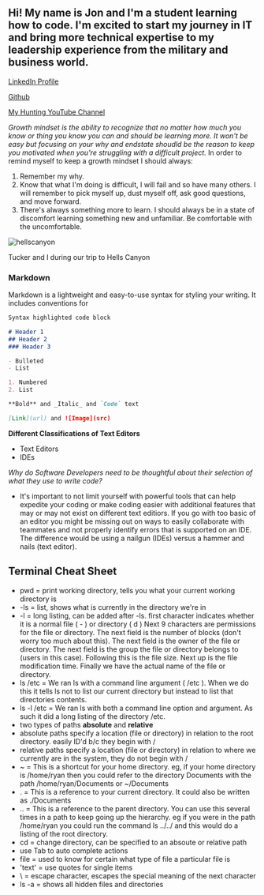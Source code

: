 ## Hi! My name is Jon and I'm a student learning how to code.  I'm excited to start my journey in IT and bring more technical expertise to my leadership experience from the military and business world. 

[LinkedIn Profile](https://www.linkedin.com/in/jon-gitter-a0123485/)

[Github](https://github.com/jon-gitter) 

[My Hunting YouTube Channel](https://www.youtube.com/channel/UCjQAoCNhoHmJ8evXzsIfIbA)



_Growth mindset is the ability to recognize that no matter how much you know or thing you know you can and should be learning more.  It won't be easy but focusing on your why and endstate shoudld be the reason to keep you motivated when you're struggling with a difficult project._ 
In order to remind myself to keep a growth mindset I should always:
1. Remember my why.
2. Know that what I'm doing is difficult, I will fail and so have many others. I will remember to pick myself up, dust myself off, ask good questions, and move forward.
3. There's always something more to learn.  I should always be in a state of discomfort learning something new and unfamiliar. Be comfortable with the uncomfortable.


![hellscanyon](https://user-images.githubusercontent.com/98236145/150906144-274a8283-e452-4b7d-8ce9-1b748fb526ce.jpg)

Tucker and I during our trip to Hells Canyon

### Markdown

Markdown is a lightweight and easy-to-use syntax for styling your writing. It includes conventions for

```markdown
Syntax highlighted code block

# Header 1
## Header 2
### Header 3

- Bulleted
- List

1. Numbered
2. List

**Bold** and _Italic_ and `Code` text

[Link](url) and ![Image](src)
```

**Different Classifications of Text Editors**
- Text Editors
- IDEs

_Why do Software Developers need to be thoughtful about their selection of what they use to write code?_
- It's important to not limit yourself with powerful tools that can help expedite your coding or make coding easier with additional features that may or may not exist on different text editiors.  If you go with too basic of an editor you might be missing out on ways to easily collaborate with teammates and not properly identify errors that is supported on an IDE.  The difference would be using a nailgun (IDEs) versus a hammer and nails (text editor). 

## Terminal Cheat Sheet

- pwd = print working directory, tells you what your current working directory is
- -ls = list, shows what is currently in the directory we're in
- -l = long listing, can be added after -ls. first character indicates whether it is a normal file ( - ) or directory ( d ) Next 9 characters are permissions for the file or directory. The next field is the number of blocks (don't worry too much about this). The next field is the owner of the file or directory. The next field is the group the file or directory belongs to (users in this case). Following this is the file size. Next up is the file modification time. Finally we have the actual name of the file or directory.
- ls /etc = We ran ls with a command line argument ( /etc ). When we do this it tells ls not to list our current directory but instead to list that directories contents.
- ls -l /etc = We ran ls with both a command line option and argument. As such it did a long listing of the directory /etc.
- two types of paths **absolute** and **relative**
- absolute paths specify a location (file or directory) in relation to the root directory. easily ID'd b/c they begin with /
- relative paths specify a location (file or directory) in relation to where we currently are in the system, they do not begin with /
- ~ = This is a shortcut for your home directory. eg, if your home directory is /home/ryan then you could refer to the directory Documents with the path /home/ryan/Documents or ~/Documents
- . = This is a reference to your current directory. It could also be written as ./Documents
- .. = This is a reference to the parent directory. You can use this several times in a path to keep going up the hierarchy. eg if you were in the path /home/ryan you could run the command ls ../../ and this would do a listing of the root directory.
- cd = change directory, can be specified to an absoute or relative path
- use Tab to auto complete actions
- file = used to know for certain what type of file a particular file is
- 'text' = use quotes for single items
- \ = escape character, escapes the special meaning of the next character
- ls -a = shows all hidden files and directories
